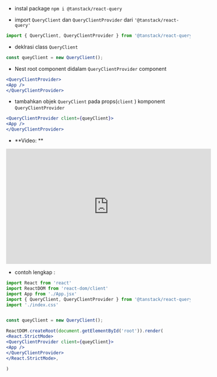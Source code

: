 - instal package `npm i @tanstack/react-query`

- import `QueryClient` dan `QueryClientProvider` dari `'@tanstack/react-query'`
```jsx
import { QueryClient, QueryClientProvider } from '@tanstack/react-query'
```

- deklrasi class `QueryClient`
```jsx
const queyClient = new QueryClient();
```

- Nest root component didalam `QueryClientProvider` component
```jsx
<QueryClientProvider>
<App />
</QueryClientProvider>
```

- tambahkan objek `QueryClient` pada props(`client` ) komponent `QueryClientProvider` 
```jsx
<QueryClientProvider client={queyClient}>
<App />
</QueryClientProvider>
```

- **Video: **
<iframe width="560" height="315" src="https://www.youtube.com/embed/r8Dg0KVnfMA?clip=UgkxBUNuPKl8dfXGBAeSudckc3RO-MiIxt16&amp;clipt=EMLCCBixzQs" title="YouTube video player" frameborder="0" allow="accelerometer; autoplay; clipboard-write; encrypted-media; gyroscope; picture-in-picture; web-share" allowfullscreen></iframe>

- contoh lengkap :
```jsx
import React from 'react'
import ReactDOM from 'react-dom/client'
import App from './App.jsx'
import { QueryClient, QueryClientProvider } from '@tanstack/react-query'
import './index.css'  


const queyClient = new QueryClient();

ReactDOM.createRoot(document.getElementById('root')).render(
<React.StrictMode>
<QueryClientProvider client={queyClient}>
<App />
</QueryClientProvider>
</React.StrictMode>,

)
```